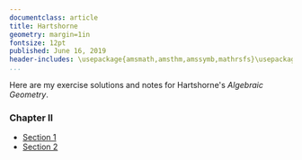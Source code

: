 ```yaml
---
documentclass: article
title: Hartshorne
geometry: margin=1in
fontsize: 12pt
published: June 16, 2019
header-includes: \usepackage{amsmath,amsthm,amssymb,mathrsfs}\usepackage[all]{xy}
...
```


Here are my exercise solutions and notes for Hartshorne's *Algebraic Geometry*.

### Chapter II

 - [Section 1](/pages/hartshorne_II-1.html)
 - [Section 2](/pages/hartshorne_II-2.html)
